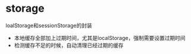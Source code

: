 # storage
loalStorage和sessionStorage的封装
* 本地缓存全部加上过期时间，尤其是localStorage，强制需要设置过期时间
* 检测缓存不足的时候，自动清理已经过期的缓存
